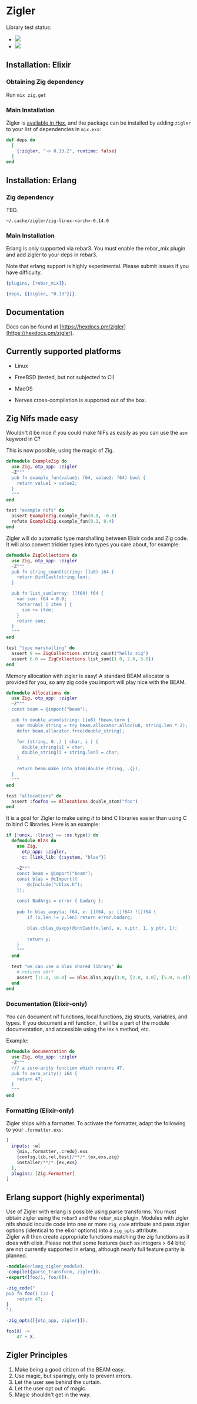 # Zigler

Library test status:

- ![](https://github.com/ityonemo/zigler/workflows/Elixir%20CI%20-%20Linux/badge.svg)
- ![](https://github.com/ityonemo/zigler/workflows/Elixir%20CI%20-%20MacOS/badge.svg)

## Installation: Elixir

### Obtaining Zig dependency

Run `mix zig.get`

### Main Installation

Zigler is [available in Hex](https://hex.pm/packages/zigler), and the package can be installed
by adding `zigler` to your list of dependencies in `mix.exs`:

```elixir
def deps do
  [
    {:zigler, "~> 0.13.2", runtime: false}
  ]
end
```

## Installation: Erlang

### Zig dependency

TBD.

`~/.cache/zigler/zig-linux-<arch>-0.14.0`

### Main Installation

Erlang is only supported via rebar3.  You must enable the rebar_mix plugin and 
add zigler to your deps in rebar3.

Note that erlang support is highly experimental.  Please submit issues if you 
have difficulty.

```erlang
{plugins, [rebar_mix]}.

{deps, [{zigler, "0.13"}]}.

```

## Documentation

Docs can be found at [https://hexdocs.pm/zigler](https://hexdocs.pm/zigler).

## Currently supported platforms

- Linux
- FreeBSD (tested, but not subjected to CI)
- MacOS

- Nerves cross-compilation is supported out of the box.

## Zig Nifs made easy

Wouldn't it be nice if you could make NIFs as easily as you can use the `asm`
keyword in C?

This is now possible, using the magic of Zig.

```elixir
defmodule ExampleZig do
  use Zig, otp_app: :zigler
  ~Z"""
  pub fn example_fun(value1: f64, value2: f64) bool {
    return value1 > value2;
  }
  """
end

test "example nifs" do
  assert ExampleZig.example_fun(0.8, -0.8)
  refute ExampleZig.example_fun(0.1, 0.4)
end
```

Zigler will do automatic type marshalling between Elixir code and Zig code.
It will also convert trickier types into types you care about, for example:

```elixir
defmodule ZigCollections do
  use Zig, otp_app: :zigler
  ~Z"""
  pub fn string_count(string: []u8) i64 {
    return @intCast(string.len);
  }

  pub fn list_sum(array: []f64) f64 {
    var sum: f64 = 0.0;
    for(array) | item | {
      sum += item;
    }
    return sum;
  }
  """
end

test "type marshalling" do
  assert 9 == ZigCollections.string_count("hello zig")
  assert 6.0 == ZigCollections.list_sum([1.0, 2.0, 3.0])
end
```

Memory allocation with zigler is easy!  A standard BEAM allocator is provided for you,
so any zig code you import will play nice with the BEAM.

```elixir
defmodule Allocations do
  use Zig, otp_app: :zigler
  ~Z"""
  const beam = @import("beam");

  pub fn double_atom(string: []u8) !beam.term {
    var double_string = try beam.allocator.alloc(u8, string.len * 2);
    defer beam.allocator.free(double_string);

    for (string, 0..) | char, i | {
      double_string[i] = char;
      double_string[i + string.len] = char;
    }

    return beam.make_into_atom(double_string, .{});
  }
  """
end

test "allocations" do
  assert :foofoo == Allocations.double_atom("foo")
end
```

It is a goal for Zigler to make using *it* to bind C libraries easier
than using C to bind C libraries.  Here is an example:

```elixir
if {:unix, :linux} == :os.type() do
  defmodule Blas do
    use Zig,     
      otp_app: :zigler,
      c: [link_lib: {:system, "blas"}]
  
    ~Z"""
    const beam = @import("beam");
    const blas = @cImport({
        @cInclude("cblas.h");
    });

    const BadArgs = error { badarg };
  
    pub fn blas_axpy(a: f64, x: []f64, y: []f64) ![]f64 {
        if (x.len != y.len) return error.badarg;
    
        blas.cblas_daxpy(@intCast(x.len), a, x.ptr, 1, y.ptr, 1);
    
        return y;
    }
    """
  end
  
  test "we can use a blas shared library" do
    # returns aX+Y
    assert [11.0, 18.0] == Blas.blas_axpy(3.0, [2.0, 4.0], [5.0, 6.0])
  end
end
```

### Documentation (Elixir-only)

You can document nif functions, local functions, zig structs, variables, and types.
If you document a nif function, it will be a part of the module documentation, and
accessible using the iex `h` method, etc.

Example:

```elixir
defmodule Documentation do
  use Zig, otp_app: :zigler
  ~Z"""
  /// a zero-arity function which returns 47.
  pub fn zero_arity() i64 {
    return 47;
  }
  """
end
```

### Formatting (Elixir-only)

Zigler ships with a formatter.  To activate the formatter, adapt the following to your
`.formatter.exs`:

```elixir
[
  inputs: ~w[
    {mix,.formatter,.credo}.exs
    {config,lib,rel,test}/**/*.{ex,exs,zig}
    installer/**/*.{ex,exs}
  ],
  plugins: [Zig.Formatter]
]
```

## Erlang support (highly experimental)

Use of Zigler with erlang is possible using parse transforms.  You must obtain
zigler using the `rebar3` and the `rebar_mix` plugin.  Modules with zigler
nifs should inculde code into one or more `zig_code` attribute and pass 
zigler options (identical to the elixir options) into a `zig_opts` attribute.  
Zigler will then create appropriate functions matching the zig functions as
it does with elixir.  Please not that some features (such as integers > 64 
bits) are not currently supported in erlang, although nearly full feature parity
is planned.

```erlang
-module(erlang_zigler_module).
-compile({parse_transform, zigler}). 
-export([foo/1, foo/0]).

-zig_code("
pub fn foo() i32 {
    return 47;
}
").

-zig_opts([{otp_app, zigler}]).

foo(X) ->
    47 + X.
```

## Zigler Principles

1. Make being a good citizen of the BEAM easy.
2. Use magic, but sparingly, only to prevent errors.
3. Let the user see behind the curtain.
4. Let the user opt out of magic.
5. Magic shouldn't get in the way.
